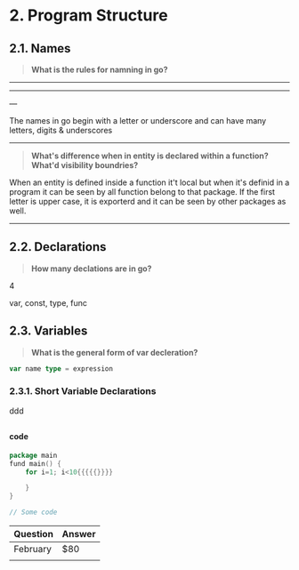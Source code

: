 # 2. Program Structure

## 2.1. Names

>**What is the rules for namning in go?**
***
---
—


The names in go begin with a letter or underscore and can have many letters, digits & underscores
***
>**What's difference when in entity is declared within a function? What'd visibility boundries?**

When an entity is defined inside a function it't local but when it's definid in a program it can be seen by all function belong to that package.
If the first letter is upper case, it is exporterd and it can be seen by other packages as well.
***

## 2.2. Declarations

>**How many declations are in go?**

4

var, const, type, func

## 2.3. Variables

>**What is the general form of var decleration?**

```go
var name type = expression
```

### 2.3.1. Short Variable Declarations

ddd

## 



#### code



```go
package main
fund main() {
    for i=1; i<10{{{{{}}}}

    }
}

// Some code
```

| Question    | Answer |
| -------- | ------- |
| February | $80     |
| |
